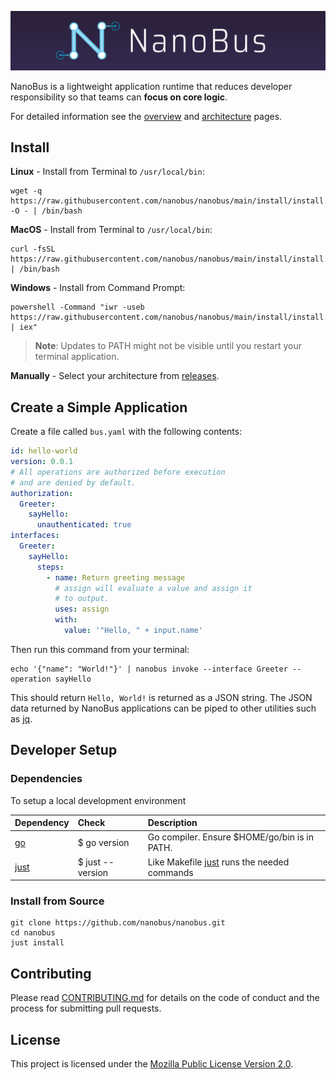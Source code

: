 ![NanoBus Logo](docs/images/nanobus-logo.svg)

NanoBus is a lightweight application runtime that reduces developer responsibility so that teams can **focus on core logic**.

For detailed information see the [overview](./docs/overview.md) and [architecture](./docs/architecture.md) pages.

## Install

**Linux** - Install from Terminal to `/usr/local/bin`:

```shell
wget -q https://raw.githubusercontent.com/nanobus/nanobus/main/install/install.sh -O - | /bin/bash
```

**MacOS** - Install from Terminal to `/usr/local/bin`:

```shell
curl -fsSL https://raw.githubusercontent.com/nanobus/nanobus/main/install/install.sh | /bin/bash
```

**Windows** - Install from Command Prompt:

```shell
powershell -Command "iwr -useb https://raw.githubusercontent.com/nanobus/nanobus/main/install/install.ps1 | iex"
```

> **Note**: Updates to PATH might not be visible until you restart your terminal application.

**Manually** - Select your architecture from [releases](https://github.com/nanobus/nanobus/releases).

## Create a Simple Application

Create a file called `bus.yaml` with the following contents:

```yaml
id: hello-world
version: 0.0.1
# All operations are authorized before execution
# and are denied by default.
authorization:
  Greeter:
    sayHello:
      unauthenticated: true
interfaces:
  Greeter:
    sayHello:
      steps:
        - name: Return greeting message
          # assign will evaluate a value and assign it
          # to output.
          uses: assign
          with:
            value: '"Hello, " + input.name'
```

Then run this command from your terminal:

```shell
echo '{"name": "World!"}' | nanobus invoke --interface Greeter --operation sayHello
```

This should return `Hello, World!` is returned as a JSON string. The JSON data returned by NanoBus applications can be piped to other utilities such as [jq](https://stedolan.github.io/jq/).

## Developer Setup

### Dependencies

To setup a local development environment

| Dependency | Check            | Description                                   |
|:---------- |:---------------- |:--------------------------------------------- |
| [go]       | $ go version     | Go compiler.  Ensure $HOME/go/bin is in PATH. |
| [just]     | $ just --version | Like Makefile [just] runs the needed commands |

### Install from Source

```shell
git clone https://github.com/nanobus/nanobus.git
cd nanobus
just install
```

## Contributing

Please read [CONTRIBUTING.md](CONTRIBUTING.md) for details on the code of conduct and the process for submitting pull requests.

## License

This project is licensed under the [Mozilla Public License Version 2.0](https://mozilla.org/MPL/2.0/).

[apex]: https://apexlang.io/docs/getting-started
[apexlang.io]: https://apexlang.io
[docker]: https://docs.docker.com/engine/install/
[docker-compose]: https://docs.docker.com/compose/install/
[go]: https://go.dev/doc/install
[iota]: https://github.com/nanobus/iota
[iotas]: https://github.com/nanobus/iota
[just]: https://github.com/casey/just#Installation
[nanobus]: https://github.com/nanobus/nanobus#Install
[npm]: https://docs.npmjs.com/downloading-and-installing-node-js-and-npm
[npx]: https://www.npmjs.com/package/npx#Install
[postgres]: https://www.postgresql.org/download/
[postgresql database]: https://www.postgresql.org/
[rust]: https://rustup.rs/
